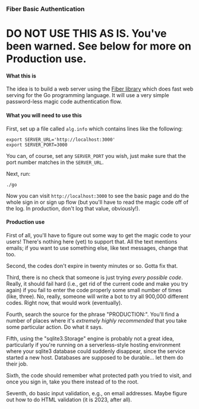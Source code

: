 ### Fiber Basic Authentication

# DO NOT USE THIS AS IS. You've been warned. See below for more on Production use.

#### What this is

The idea is to build a web server using the [Fiber library](https://gofiber.io) which
does fast web serving for the Go programming language. It will use a very simple
password-less magic code authentication flow.

#### What you will need to use this

First, set up a file called `alg.info` which contains lines like the following:

    export SERVER_URL='http://localhost:3000'
    export SERVER_PORT=3000

You can, of course, set any `SERVER_PORT` you wish, just make sure that the port
number matches in the `SERVER_URL`.

Next, run:

    ./go

Now you can visit `http://localhost:3000` to see the basic page and do the whole sign in
or sign up flow (but you'll have to read the magic code off of the log. In production,
don't log that value, obviously!).

#### Production use

First of all, you'll have to figure out some way to get the magic code to your
users! There's nothing here (yet) to support that. All the text mentions emails;
if you want to use something else, like text messages, change that too.

Second, the codes don't expire in twenty minutes or so. Gotta fix that.

Third, there is no check that someone is just trying *every possible code*. Really,
it should fail hard (i.e., get rid of the current code and make you try again) if
you fail to enter the code properly some small number of times (like, three). No,
really, someone will write a bot to try all 900,000 different codes. Right now, that
would work (eventually).

Fourth, search the source for the phrase "PRODUCTION:". You'll find a number of places
where it's *extremely highly recommended* that you take some particular action. Do what
it says.

Fifth, using the "sqlite3.Storage" engine is probably not a great idea, particularly
if you're running on a serverless-style hosting environment where your sqlite3 database
could suddenly disappear, since the service started a new host. Databases are supposed
to be durable... let them do their job.

Sixth, the code should remember what protected path you tried to visit, and once you
sign in, take you there instead of to the root.

Seventh, do basic input validation, e.g., on email addresses. Maybe figure out how to
do HTML validation (it is 2023, after all).
